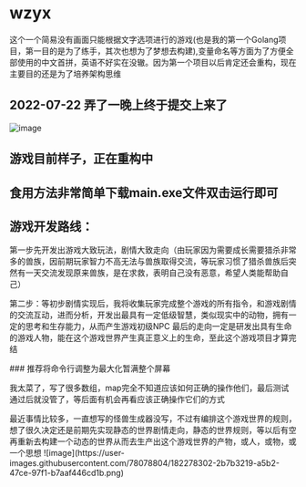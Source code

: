 # wzyx
这个一个简易没有画面只能根据文字选项进行的游戏(也是我的第一个Golang项目，第一目的是为了练手，其次也想为了梦想去构建),变量命名等方面为了方便全部使用的中文首拼，英语不好实在没辙。因为第一个项目以后肯定还会重构，现在主要目的还是为了培养架构思维
## 2022-07-22 弄了一晚上终于提交上来了
![image](https://user-images.githubusercontent.com/78078804/180452335-c210d6a2-3db3-42a9-b829-402bf4a056dc.png)
## 游戏目前样子，正在重构中
## 食用方法非常简单下载main.exe文件双击运行即可 
## 游戏开发路线：
<p>第一步先开发出游戏大致玩法，剧情大致走向（由玩家因为需要成长需要猎杀非常多的兽族，因前期玩家智力不高无法与兽族取得交流，等玩家习惯了猎杀兽族后突然有一天交流发现原来兽族，是在求救，表明自己没有恶意，希望人类能帮助自己）</p>
<p>第二步：等初步剧情实现后，我将收集玩家完成整个游戏的所有指令，和游戏剧情的交流互动，进而分析，开发出最具有一定低级智慧，类似现实中的动物，拥有一定的思考和生存能力，从而产生游戏初级NPC
最后的走向一定是研发出具有生命的游戏人物，能在这个游戏世界产生真正意义上的生命，至此这个游戏项目才算完结</p>
### 推荐将命令行调整为最大化暂满整个屏幕
<p/>我太菜了，写了很多数组，map完全不知道应该如何正确的操作他们，最后测试通过后就没管了，等后面有机会再看应该正确操作它们的方式
<p/>最近事情比较多，一直想写的怪兽生成器没写，不过有编排这个游戏世界的规则，想了很久决定还是前期先实现静态的世界剧情走向，静态的世界规则，等以后有空再重新去构建一个动态的世界从而去生产出这个游戏世界的产物，或人，或物，或一个思想
![image](https://user-images.githubusercontent.com/78078804/182278302-2b7b3219-a5b2-47ce-97f1-b7aaf446cd1b.png)

